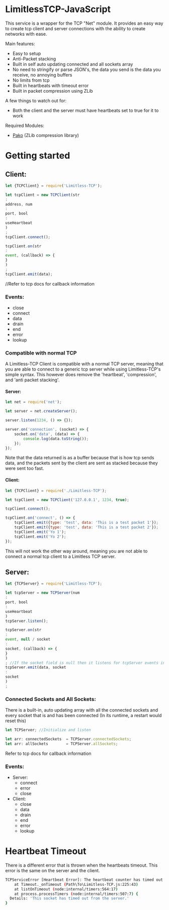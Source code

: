 # LimitlessTCP-JavaScript

This service is a wrapper for the TCP "Net" module.
It provides an easy way to create tcp client and server connections with the ability to create networks with ease.

Main features:
* Easy to setup
* Anti-Packet stacking
* Built in self auto updating connected and all sockets array
* No need to stringify or parse JSON's, the data you send is the data you receive, no annoying buffers
* No limits from tcp
* Built in heartbeats with timeout error
* Built in packet compression using ZLib

A few things to watch out for:
* Both the client and the server must have heartbeats set to true for it to work

Required Modules:
* [Pako](https://github.com/nodeca/pako) (ZLib compression library)


# Getting started
## Client:

```javascript
let {TCPClient} = require('Limitless-TCP');

let tcpClient = new TCPClient(str
:
address, num
:
port, bool
:
useHeartbeat
)
;
tcpClient.connect();

tcpClient.on(str
:
event, (callback) => {
}
)
;
tcpClient.emit(data);
```

//Refer to tcp docs for callback information
### Events:
   * close
   * connect
   * data
   * drain
   * end
   * error
   * lookup

### Compatible with normal TCP
A Limitless-TCP Client is compatible with a normal TCP server, meaning that you are able to connect to a generic tcp server while using
Limitless-TCP's simple syntax. This however does remove the 'heartbeat', 'compression', and 'anti packet stacking'.
#### Server:
```javascript
let net = require('net');

let server = net.createServer();

server.listen(1234, () => {});

server.on('connection', (socket) => {
    socket.on('data', (data) => {
        console.log(data.toString());
    });
});
```
Note that the data returned is as a buffer because that is how tcp sends data, and the packets sent by the client are sent as stacked because they were sent too fast.

#### Client:

```javascript
let {TCPClient} = require('./Limitless-TCP');

let tcpClient = new TCPClient('127.0.0.1', 1234, true);

tcpClient.connect();

tcpClient.on('connect', () => {
    tcpClient.emit({type: 'test', data: 'This is a test packet 1'});
    tcpClient.emit({type: 'test', data: 'This is a test packet 2'});
    tcpClient.emit('Yo 1');
    tcpClient.emit('Yo 2');
});
```
This will not work the other way around, meaning you are not able to connect a normal tcp client to a Limitless TCP server.

## Server:

```javascript
let {TCPServer} = require('Limitless-TCP');

let tcpServer = new TCPServer(num
:
port, bool
:
useHeartbeat
)
tcpServer.listen();

tcpServer.on(str
:
event, null / socket
:
socket, (callback) => {
}
)
; //If the socket field is null then it listens for tcpServer events instead of socket specific
tcpServer.emit(data, socket
:
socket
)
;
```

### Connected Sockets and All Sockets:
There is a built-in, auto updating array with all the connected sockets and every socket that is and has been connected (In its runtime, a restart would reset this)
```javascript
let TCPServer; //Initialize and listen

let arr: connectedSockets  = TCPServer.connectedSockets;
let arr: allSockets        = TCPServer.allSockets;
```

Refer to tcp docs for callback information
### Events:
  * Server:
    * connect
    * error
    * close
  * Client:
    * close
    * data
    * drain
    * end
    * error
    * lookup

# Heartbeat Timeout
There is a different error that is thrown when the heartbeats timeout. This error is the same on the server and the client.
```bash
TCPServiceError [Heartbeat Error]: The heartbeat counter has timed out
    at Timeout._onTimeout (Path\To\Limitless-TCP.js:225:43)
    at listOnTimeout (node:internal/timers:564:17)
    at process.processTimers (node:internal/timers:507:7) {
  Details: 'This socket has timed out from the server.'
}
```